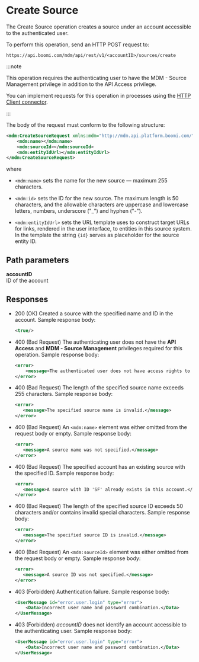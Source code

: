 # Create Source 

<head>
  <meta name="guidename" content="DataHub"/>
  <meta name="context" content="GUID-cdd96673-64ff-420e-8c73-bf636e41053d"/>
</head>


The Create Source operation creates a source under an account accessible to the authenticated user.

To perform this operation, send an HTTP POST request to:

`https://api.boomi.com/mdm/api/rest/v1/<accountID>/sources/create`

:::note

This operation requires the authenticating user to have the MDM - Source Management privilege in addition to the API Access privilege.

You can implement requests for this operation in processes using the [HTTP Client connector](/docs/Atomsphere/Integration/Connectors/r-atm-HTTP_Client_connector_d64af80e-febe-4cd2-89ad-e3d0fc53c502.md).

:::

The body of the request must conform to the following structure:

```xml
<mdm:CreateSourceRequest xmlns:mdm="http://mdm.api.platform.boomi.com/" xmlns:xsi="http://www.w3.org/2001/XMLSchema-instance">
    <mdm:name></mdm:name>
    <mdm:sourceId></mdm:sourceId>
    <mdm:entityIdUrl></mdm:entityIdUrl>
</mdm:CreateSourceRequest>
```

where

-   `<mdm:name>` sets the name for the new source — maximum 255 characters.

-   `<mdm:id>` sets the ID for the new source. The maximum length is 50 characters, and the allowable characters are uppercase and lowercase letters, numbers, underscore \("\_"\) and hyphen \("-"\).

-   `<mdm:entityIdUrl>` sets the URL template uses to construct target URLs for links, rendered in the user interface, to entities in this source system. In the template the string `{id}` serves as placeholder for the source entity ID.


## Path parameters 

**accountID**  
ID of the account

## Responses 

-   200 \(OK\) Created a source with the specified name and ID in the account. Sample response body:

    ```xml
    <true/>
    ```

- 400 (Bad Request) The authenticating user does not have the **API Access** and **MDM - Source Management** privileges required for this operation. Sample response body:
    
    ```xml
    <error>
        <message>The authenticated user does not have access rights to this functionality</message>
    </error>
    ```

-   400 \(Bad Request\) The length of the specified source name exceeds 255 characters. Sample response body:

    ```xml
    <error>
       <message>The specified source name is invalid.</message>
    </error>
    ```

-   400 \(Bad Request\) An `<mdm:name>` element was either omitted from the request body or empty. Sample response body:

    ```xml
    <error>
       <message>A source name was not specified.</message>
    </error>
    ```

-   400 \(Bad Request\) The specified account has an existing source with the specified ID. Sample response body:

    ```xml
    <error>
       <message>A source with ID 'SF' already exists in this account.</message>
    </error>
    ```

-   400 \(Bad Request\) The length of the specified source ID exceeds 50 characters and/or contains invalid special characters. Sample response body:

    ```xml
    <error>
       <message>The specified source ID is invalid.</message>
    </error>
    ```

-   400 \(Bad Request\) An `<mdm:sourceId>` element was either omitted from the request body or empty. Sample response body:

    ```xml
    <error>
       <message>A source ID was not specified.</message>
    </error>
    ```

-  403 (Forbidden) Authentication failure. Sample response body:
  
    ```xml
    <UserMessage id="error.user.login" type="error">
        <Data>Incorrect user name and password combination.</Data>
    </UserMessage>
    ```
- 403 (Forbidden) *accountID* does not identify an account accessible to the authenticating user. Sample response body:

    ```xml
    <UserMessage id="error.user.login" type="error">
        <Data>Incorrect user name and password combination.</Data>
    </UserMessage>
    ```
